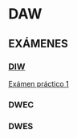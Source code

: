 # DAW
## EXÁMENES

### [DIW](https://github.com/Britza/DAW/tree/main/DIW)
[Exámen práctico 1][Examen 1]
### DWEC
### DWES

[Examen 1]:https://github.com/Britza/DAW/blob/main/DIW/Examen%20practico%201%20DIW.pdf
